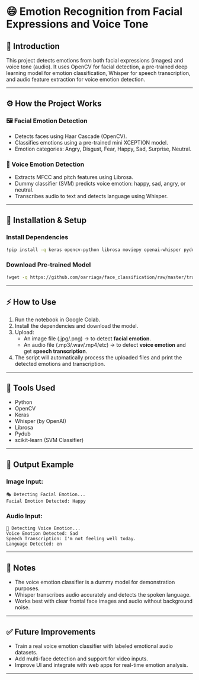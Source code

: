 
# 😄 Emotion Recognition from Facial Expressions and Voice Tone

## 📝 Introduction

This project detects emotions from both facial expressions (images) and voice tone (audio). It uses OpenCV for facial detection, a pre-trained deep learning model for emotion classification, Whisper for speech transcription, and audio feature extraction for voice emotion detection.

---

## ⚙️ How the Project Works

### 🖼️ Facial Emotion Detection
- Detects faces using Haar Cascade (OpenCV).
- Classifies emotions using a pre-trained mini XCEPTION model.
- Emotion categories: Angry, Disgust, Fear, Happy, Sad, Surprise, Neutral.

### 🎤 Voice Emotion Detection
- Extracts MFCC and pitch features using Librosa.
- Dummy classifier (SVM) predicts voice emotion: happy, sad, angry, or neutral.
- Transcribes audio to text and detects language using Whisper.

---

## 🔧 Installation & Setup

### Install Dependencies
```bash
!pip install -q keras opencv-python librosa moviepy openai-whisper pydub ffmpeg-python
```

### Download Pre-trained Model
```bash
!wget -q https://github.com/oarriaga/face_classification/raw/master/trained_models/emotion_models/fer2013_mini_XCEPTION.102-0.66.hdf5 -O emotion_model.h5
```

---

## ⚡ How to Use

1. Run the notebook in Google Colab.
2. Install the dependencies and download the model.
3. Upload:
   - An image file (.jpg/.png) → to detect **facial emotion**.
   - An audio file (.mp3/.wav/.mp4/etc) → to detect **voice emotion** and get **speech transcription**.
4. The script will automatically process the uploaded files and print the detected emotions and transcription.

---

## 🧰 Tools Used

- Python
- OpenCV
- Keras
- Whisper (by OpenAI)
- Librosa
- Pydub
- scikit-learn (SVM Classifier)

---

## 🧪 Output Example

### Image Input:
```
🎭 Detecting Facial Emotion...
Facial Emotion Detected: Happy
```

### Audio Input:
```
🎤 Detecting Voice Emotion...
Voice Emotion Detected: Sad
Speech Transcription: I'm not feeling well today.
Language Detected: en
```

---

## 📌 Notes

- The voice emotion classifier is a dummy model for demonstration purposes.
- Whisper transcribes audio accurately and detects the spoken language.
- Works best with clear frontal face images and audio without background noise.

---

## ✅ Future Improvements

- Train a real voice emotion classifier with labeled emotional audio datasets.
- Add multi-face detection and support for video inputs.
- Improve UI and integrate with web apps for real-time emotion analysis.

---

